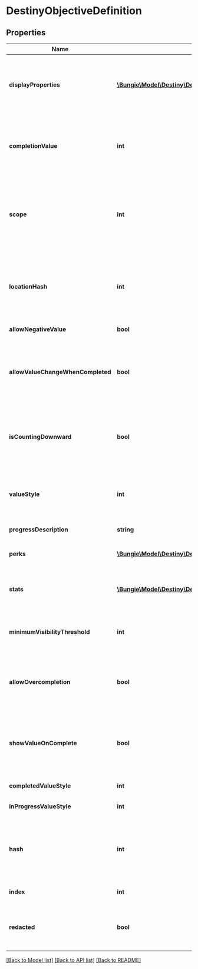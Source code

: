 # DestinyObjectiveDefinition

## Properties
Name | Type | Description | Notes
------------ | ------------- | ------------- | -------------
**displayProperties** | [**\Bungie\Model\Destiny\Definitions\Common\DestinyDisplayPropertiesDefinition**](DestinyDisplayPropertiesDefinition.md) | Ideally, this should tell you what your task is. I&#39;m not going to lie to you though. Sometimes this doesn&#39;t have useful information at all. Which sucks, but there&#39;s nothing either of us can do about it. | [optional] 
**completionValue** | **int** | The value that the unlock value defined in unlockValueHash must reach in order for the objective to be considered Completed. Used in calculating progress and completion status. | [optional] 
**scope** | **int** | A shortcut for determining the most restrictive gating that this Objective is set to use. This includes both the dynamic determination of progress and of completion values. See the DestinyGatingScope enum&#39;s documentation for more details. | [optional] 
**locationHash** | **int** | OPTIONAL: a hash identifier for the location at which this objective must be accomplished, if there is a location defined. Look up the DestinyLocationDefinition for this hash for that additional location info. | [optional] 
**allowNegativeValue** | **bool** | If true, the value is allowed to go negative. | [optional] 
**allowValueChangeWhenCompleted** | **bool** | If true, you can effectively \&quot;un-complete\&quot; this objective if you lose progress after crossing the completion threshold.   If False, once you complete the task it will remain completed forever by locking the value. | [optional] 
**isCountingDownward** | **bool** | If true, completion means having an unlock value less than or equal to the completionValue.  If False, completion means having an unlock value greater than or equal to the completionValue. | [optional] 
**valueStyle** | **int** | The UI style applied to the objective. It&#39;s an enum, take a look at DestinyUnlockValueUIStyle for details of the possible styles. Use this info as you wish to customize your UI. | [optional] 
**progressDescription** | **string** | Text to describe the progress bar. | [optional] 
**perks** | [**\Bungie\Model\Destiny\Definitions\DestinyObjectivePerkEntryDefinition**](DestinyObjectivePerkEntryDefinition.md) | If this objective enables Perks intrinsically, the conditions for that enabling are defined here. | [optional] 
**stats** | [**\Bungie\Model\Destiny\Definitions\DestinyObjectiveStatEntryDefinition**](DestinyObjectiveStatEntryDefinition.md) | If this objective enables modifications on a player&#39;s stats intrinsically, the conditions are defined here. | [optional] 
**minimumVisibilityThreshold** | **int** | If nonzero, this is the minimum value at which the objective&#39;s progression should be shown. Otherwise, don&#39;t show it yet. | [optional] 
**allowOvercompletion** | **bool** | If True, the progress will continue even beyond the point where the objective met its minimum completion requirements. Your UI will have to accommodate it. | [optional] 
**showValueOnComplete** | **bool** | If True, you should continue showing the progression value in the UI after it&#39;s complete. I mean, we already do that in BNet anyways, but if you want to be better behaved than us you could honor this flag. | [optional] 
**completedValueStyle** | **int** | The style to use when the objective is completed. | [optional] 
**inProgressValueStyle** | **int** | The style to use when the objective is still in progress. | [optional] 
**hash** | **int** | The unique identifier for this entity. Guaranteed to be unique for the type of entity, but not globally.  When entities refer to each other in Destiny content, it is this hash that they are referring to. | [optional] 
**index** | **int** | The index of the entity as it was found in the investment tables. | [optional] 
**redacted** | **bool** | If this is true, then there is an entity with this identifier/type combination, but BNet is not yet allowed to show it. Sorry! | [optional] 

[[Back to Model list]](../README.md#documentation-for-models) [[Back to API list]](../README.md#documentation-for-api-endpoints) [[Back to README]](../README.md)


